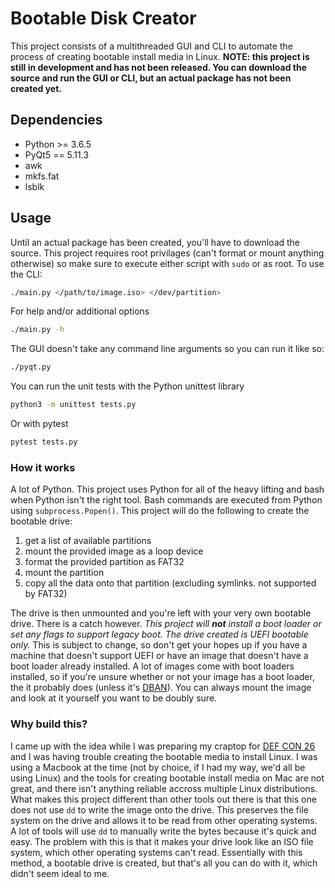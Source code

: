 # Bootable Disk Creator

This project consists of a multithreaded GUI and CLI to automate the process of creating bootable install media in Linux. **NOTE: this project is still in development and has not been released. You can download the source and run the GUI or CLI, but an actual package has not been created yet.**

## Dependencies
* Python >= 3.6.5
* PyQt5 == 5.11.3
* awk
* mkfs.fat
* lsblk

## Usage
Until an actual package has been created, you'll have to download the source. This project requires root privilages (can't format or mount anything otherwise) so make sure to execute either script with `sudo` or as root.  To use the CLI:
```bash
./main.py </path/to/image.iso> </dev/partition>
```
For help and/or additional options
```bash
./main.py -h
```

The GUI doesn't take any command line arguments so you can run it like so:
```bash
./pyqt.py
```
You can run the unit tests with the Python unittest library
```bash
python3 -m unittest tests.py
```
Or with pytest
```bash
pytest tests.py
```

### How it works
A lot of Python. This project uses Python for all of the heavy lifting and bash when Python isn't the right tool. Bash commands are executed from Python using `subprocess.Popen()`. This project will do the following to create the bootable drive:
1. get a list of available partitions
2. mount the provided image as a loop device
3. format the provided partition as FAT32
4. mount the partition
5. copy all the data onto that partition (excluding symlinks. not supported by FAT32)

The drive is then unmounted and you're left with your very own bootable drive. There is a catch however. *This project will **not** install a boot loader or set any flags to support legacy boot. The drive created is UEFI bootable only.* This is subject to change, so don't get your hopes up if you have a machine that doesn't support UEFI or have an image that doesn't have a boot loader already installed. A lot of images come with boot loaders installed, so if you're unsure whether or not your image has a boot loader, the it probably does (unless it's [DBAN](https://dban.org/)). You can always mount the image and look at it yourself you want to be doubly sure. 

### Why build this?
I came up with the idea while I was preparing my craptop for [DEF CON 26](https://www.defcon.org/) and I was having trouble creating the bootable media to install Linux. I was using a Macbook at the time (not by choice, if I had my way, we'd all be using Linux) and the tools for creating bootable install media on Mac are not great, and there isn't anything reliable accross multiple Linux distributions. What makes this project different than other tools out there is that this one does not use `dd` to write the image onto the drive. This preserves the file system on the drive and allows it to be read from other operating systems. A lot of tools will use `dd` to manually write the bytes because it's quick and easy.  The problem with this is that it makes your drive look like an ISO file system, which other operating systems can't read. Essentially with this method, a bootable drive is created, but that's all you can do with it, which didn't seem ideal to me.
